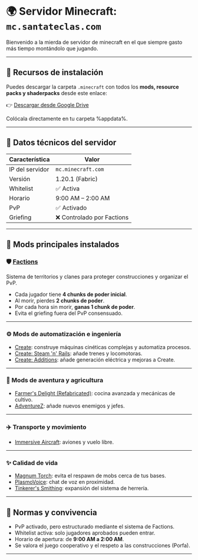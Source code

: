 # 🌍 Servidor Minecraft: `mc.santateclas.com`

Bienvenido a la mierda de servidor de minecraft en el que siempre gasto más tiempo montándolo que jugando.

---

## 📁 Recursos de instalación

Puedes descargar la carpeta `.minecraft` con todos los **mods, resource packs y shaderpacks** desde este enlace:

👉 [Descargar desde Google Drive](https://drive.google.com/file/d/1ZoGpN_L8nMh7TEcBw3Sz72ls75TdRgPE/view?usp=sharing)

Colócala directamente en tu carpeta %appdata%.

---

## 🔧 Datos técnicos del servidor

| Característica      | Valor                      |
|---------------------|----------------------------|
| IP del servidor     | `mc.minecraft.com`         |
| Versión             | 1.20.1 (Fabric)            |
| Whitelist           | ✅ Activa                  |
| Horario             | 9:00 AM – 2:00 AM           |
| PvP                 | ✅ Activado                |
| Griefing            | ❌ Controlado por Factions  |

---

## 🧩 Mods principales instalados

### 🛡️ [Factions](https://modrinth.com/mod/factions)
Sistema de territorios y clanes para proteger construcciones y organizar el PvP.

- Cada jugador tiene **4 chunks de poder inicial**.
- Al morir, pierdes **2 chunks de poder**.
- Por cada hora sin morir, **ganas 1 chunk de poder**.
- Evita el griefing fuera del PvP consensuado.

---

### ⚙️ Mods de automatización e ingeniería

- [Create](https://modrinth.com/mod/create-fabric): construye máquinas cinéticas complejas y automatiza procesos.
- [Create: Steam 'n' Rails](https://modrinth.com/mod/create-steam-n-rails): añade trenes y locomotoras.
- [Create: Additions](https://modrinth.com/mod/createaddition): añade generación eléctrica y mejoras a Create.

---

### 🌾 Mods de aventura y agricultura

- [Farmer's Delight (Refabricated)](https://modrinth.com/mod/farmers-delight-refabricated): cocina avanzada y mecánicas de cultivo.
- [AdventureZ](https://modrinth.com/mod/adventurez): añade nuevos enemigos y jefes.

---

### ✈️ Transporte y movimiento

- [Immersive Aircraft](https://modrinth.com/mod/immersive-aircraft): aviones y vuelo libre.

---

### ✨ Calidad de vida

- [Magnum Torch](https://modrinth.com/mod/magnum-torch): evita el respawn de mobs cerca de tus bases.
- [PlasmoVoice](https://modrinth.com/plugin/plasmo-voice): chat de voz en proximidad.
- [Tinkerer's Smithing](https://modrinth.com/mod/tinkerers-smithing): expansión del sistema de herrería.

---

## 📜 Normas y convivencia

- PvP activado, pero estructurado mediante el sistema de Factions.
- Whitelist activa: solo jugadores aprobados pueden entrar.
- Horario de apertura: de **9:00 AM a 2:00 AM**.
- Se valora el juego cooperativo y el respeto a las construcciones (Porfa).

---
